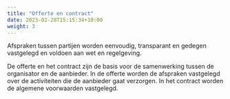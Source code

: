 ```yaml
---
title: "Offerte en contract"
date: 2023-02-28T15:15:34+10:00
weight: 3
---
```


Afspraken tussen partijen worden eenvoudig, transparant en gedegen vastgelegd en voldoen aan wet en regelgeving.

De offerte en het contract zijn de basis voor de samenwerking tussen de organisator en de aanbieder. In de offerte worden de afspraken vastgelegd over de activiteiten die de aanbieder gaat verzorgen. In het contract worden de algemene voorwaarden vastgelegd.
